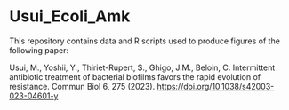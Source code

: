 # Usui_Ecoli_Amk

This repository contains data and R scripts used to produce figures of the following paper:

Usui, M., Yoshii, Y., Thiriet-Rupert, S., Ghigo, J.M., Beloin, C. Intermittent antibiotic treatment of bacterial biofilms favors the rapid evolution of resistance. Commun Biol 6, 275 (2023).
https://doi.org/10.1038/s42003-023-04601-y
